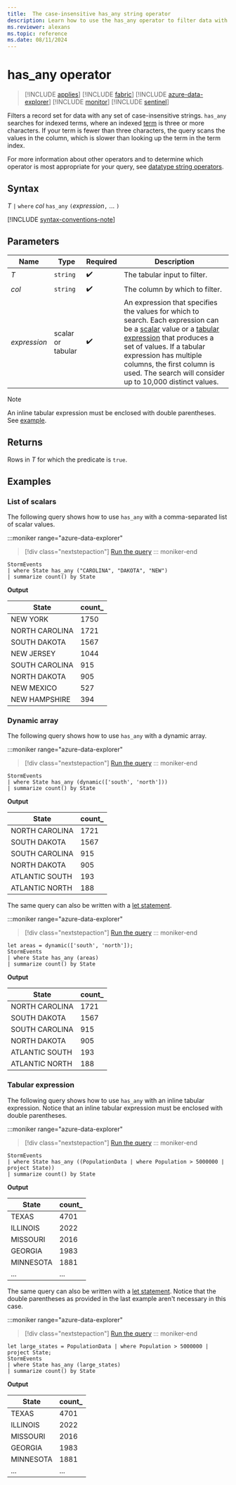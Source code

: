 ```yaml
---
title:  The case-insensitive has_any string operator
description: Learn how to use the has_any operator to filter data with any set of case-insensitive strings.
ms.reviewer: alexans
ms.topic: reference
ms.date: 08/11/2024
---
```

# has_any operator

> [!INCLUDE [applies](../includes/applies-to-version/applies.md)] [!INCLUDE [fabric](../includes/applies-to-version/fabric.md)] [!INCLUDE [azure-data-explorer](../includes/applies-to-version/azure-data-explorer.md)] [!INCLUDE [monitor](../includes/applies-to-version/monitor.md)] [!INCLUDE [sentinel](../includes/applies-to-version/sentinel.md)]

Filters a record set for data with any set of case-insensitive strings. `has_any` searches for indexed terms, where an indexed [term](datatypes-string-operators.md#what-is-a-term) is three or more characters. If your term is fewer than three characters, the query scans the values in the column, which is slower than looking up the term in the term index.

For more information about other operators and to determine which operator is most appropriate for your query, see [datatype string operators](datatypes-string-operators.md).

## Syntax

*T* `|` `where` *col* `has_any` `(`*expression*`,` ... `)`

[!INCLUDE [syntax-conventions-note](../includes/syntax-conventions-note.md)]

## Parameters

| Name | Type | Required | Description |
|--|--|--|--|
| *T* | `string` |  :heavy_check_mark: | The tabular input to filter.|
| *col* | `string` |  :heavy_check_mark: | The column by which to filter.|
| *expression* | scalar or tabular |  :heavy_check_mark: | An expression that specifies the values for which to search. Each expression can be a [scalar](scalar-data-types/index.md) value or a [tabular expression](tabular-expression-statements.md) that produces a set of values. If a tabular expression has multiple columns, the first column is used. The search will consider up to 10,000 distinct values.|

> [!NOTE]
> An inline tabular expression must be enclosed with double parentheses. See [example](#tabular-expression).

## Returns

Rows in *T* for which the predicate is `true`.

## Examples

### List of scalars

The following query shows how to use `has_any` with a comma-separated list of scalar values.

:::moniker range="azure-data-explorer"
> [!div class="nextstepaction"]
> <a href="https://dataexplorer.azure.com/clusters/help/databases/Samples?query=H4sIAAAAAAAAAwsuyS/KdS1LzSspVuDlqlEoz0gtSlUILkksSVXISCyOT8yrVNBQcnYM8vfx9HNU0lFQcnH09g8Bs/xcw5U0wbqKS3NzE4syq1IVkvNL80o0NBWSKiGGAACHltT/YAAAAA==" target="_blank">Run the query</a>
::: moniker-end

```kusto
StormEvents 
| where State has_any ("CAROLINA", "DAKOTA", "NEW") 
| summarize count() by State
```

**Output**

|State|count_|
|---|---|
|NEW YORK|1750|
|NORTH CAROLINA|1721|
|SOUTH DAKOTA|1567|
|NEW JERSEY|1044|
|SOUTH CAROLINA|915|
|NORTH DAKOTA|905|
|NEW MEXICO|527|
|NEW HAMPSHIRE|394|

### Dynamic array

The following query shows how to use `has_any` with a dynamic array.

:::moniker range="azure-data-explorer"
> [!div class="nextstepaction"]
> <a href="https://dataexplorer.azure.com/clusters/help/databases/Samples?query=H4sIAAAAAAAAAwsuyS/KdS1LzSspVuDlqlEoz0gtSlUILkksSVXISCyOT8yrVNBIqcxLzM1M1ohWL84vLclQ11FQz8svAjJiNTVBmopLc3MTizKrUhWS80vzSjQ0FZIqIWYAAIx5b2ZfAAAA" target="_blank">Run the query</a>
::: moniker-end

```kusto
StormEvents 
| where State has_any (dynamic(['south', 'north']))
| summarize count() by State
```

**Output**

|State|count_|
|---|---|
|NORTH CAROLINA|1721|
|SOUTH DAKOTA|1567|
|SOUTH CAROLINA|915|
|NORTH DAKOTA|905|
|ATLANTIC SOUTH|193|
|ATLANTIC NORTH|188|

The same query can also be written with a [let statement](let-statement.md).

:::moniker range="azure-data-explorer"
> [!div class="nextstepaction"]
> <a href="https://dataexplorer.azure.com/clusters/help/databases/Samples?query=H4sIAAAAAAAAAyWMQQrCMBBF9z3F3yUBbyBdeoIuRWRsB1IwE5iZtER6eIvuHrzHe7ODlMkwYulCZZ3jPVhtnsMFQaqe8EjXYfKq5baxuGE4sGdWxuTkjEz2JOmIv1E6rbVSSNcPY65NPCa8+j/+AmgCW+9wAAAA" target="_blank">Run the query</a>
::: moniker-end

```kusto
let areas = dynamic(['south', 'north']);
StormEvents 
| where State has_any (areas)
| summarize count() by State
```

**Output**

|State|count_|
|---|---|
|NORTH CAROLINA|1721|
|SOUTH DAKOTA|1567|
|SOUTH CAROLINA|915|
|NORTH DAKOTA|905|
|ATLANTIC SOUTH|193|
|ATLANTIC NORTH|188|

### Tabular expression

The following query shows how to use `has_any` with an inline tabular expression. Notice that an inline tabular expression must be enclosed with double parentheses.

:::moniker range="azure-data-explorer"
> [!div class="nextstepaction"]
> <a href="https://dataexplorer.azure.com/clusters/help/databases/Samples?query=H4sIAAAAAAAAAwsuyS/KdS1LzSspVuDlqlEoz0gtSlUILkksSVXISCyOT8yrVNDQCMgvKM1JLMnMz3NJLElUgClDCCvYKZgagAFQsqAoPys1uQRiiqYmyNji0tzcxKLMqlSF5PzSvBINTYWkSog8AMlS+PGBAAAA" target="_blank">Run the query</a>
::: moniker-end

```kusto
StormEvents 
| where State has_any ((PopulationData | where Population > 5000000 | project State))
| summarize count() by State
```

**Output**

|State|count_|
|--|--|
|TEXAS |4701|
|ILLINOIS |2022|
|MISSOURI |2016|
|GEORGIA |1983|
|MINNESOTA |1881|
|...|...|

The same query can also be written with a [let statement](let-statement.md). Notice that the double parentheses as provided in the last example aren't necessary in this case.

:::moniker range="azure-data-explorer"
> [!div class="nextstepaction"]
> <a href="https://dataexplorer.azure.com/clusters/help/databases/Samples?query=H4sIAAAAAAAAA02NsQrCQBBE+0D+Ycqks7ESrbQX8gFhDYuJ3N2G3b1IxI/XRIRMOW8eE9gRSO/cmpOz4YirjDmQD5LO5IQ3nj0rb2qcsN+t+cJR5cGdo1n0Q1k0LhovEyc3lMVfXil6spbSjGr7WC8ryzGSDi9GJzl5VeM2/6QPjBKdkqEAAAA=" target="_blank">Run the query</a>
::: moniker-end

```kusto
let large_states = PopulationData | where Population > 5000000 | project State;
StormEvents 
| where State has_any (large_states)
| summarize count() by State
```

**Output**

|State|count_|
|--|--|
|TEXAS |4701|
|ILLINOIS |2022|
|MISSOURI |2016|
|GEORGIA |1983|
|MINNESOTA |1881|
|...|...|
